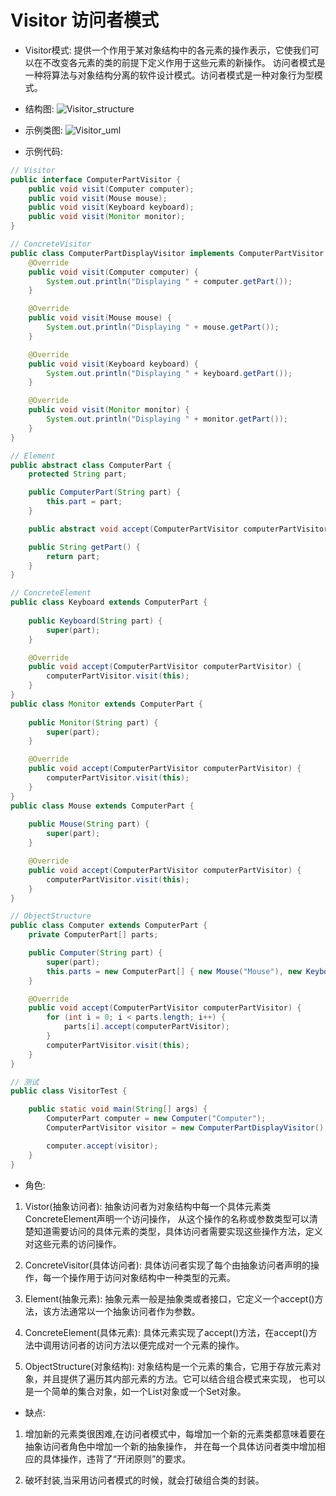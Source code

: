 # Visitor 访问者模式

- Visitor模式:
提供一个作用于某对象结构中的各元素的操作表示，它使我们可以在不改变各元素的类的前提下定义作用于这些元素的新操作。
访问者模式是一种将算法与对象结构分离的软件设计模式。访问者模式是一种对象行为型模式。


- 结构图:
![Visitor_structure](http://git.oschina.net/longshu/DesignPatterns/raw/master/images/22.Visitor_structure.png)

- 示例类图:
![Visitor_uml](http://git.oschina.net/longshu/DesignPatterns/raw/master/images/22.Visitor_uml.png)

- 示例代码:
```java
// Visitor
public interface ComputerPartVisitor {
	public void visit(Computer computer);
	public void visit(Mouse mouse);
	public void visit(Keyboard keyboard);
	public void visit(Monitor monitor);
}

// ConcreteVisitor
public class ComputerPartDisplayVisitor implements ComputerPartVisitor {
	@Override
	public void visit(Computer computer) {
		System.out.println("Displaying " + computer.getPart());
	}

	@Override
	public void visit(Mouse mouse) {
		System.out.println("Displaying " + mouse.getPart());
	}

	@Override
	public void visit(Keyboard keyboard) {
		System.out.println("Displaying " + keyboard.getPart());
	}

	@Override
	public void visit(Monitor monitor) {
		System.out.println("Displaying " + monitor.getPart());
	}
}

// Element
public abstract class ComputerPart {
	protected String part;

	public ComputerPart(String part) {
		this.part = part;
	}

	public abstract void accept(ComputerPartVisitor computerPartVisitor);

	public String getPart() {
		return part;
	}
}

// ConcreteElement
public class Keyboard extends ComputerPart {
	
	public Keyboard(String part) {
		super(part);
	}

	@Override
	public void accept(ComputerPartVisitor computerPartVisitor) {
		computerPartVisitor.visit(this);
	}
}
public class Monitor extends ComputerPart {
	
	public Monitor(String part) {
		super(part);
	}

	@Override
	public void accept(ComputerPartVisitor computerPartVisitor) {
		computerPartVisitor.visit(this);
	}
}
public class Mouse extends ComputerPart {
	
	public Mouse(String part) {
		super(part);
	}

	@Override
	public void accept(ComputerPartVisitor computerPartVisitor) {
		computerPartVisitor.visit(this);
	}
}

// ObjectStructure
public class Computer extends ComputerPart {
	private ComputerPart[] parts;

	public Computer(String part) {
		super(part);
		this.parts = new ComputerPart[] { new Mouse("Mouse"), new Keyboard("Keyboard"), new Monitor("Monitor") };
	}

	@Override
	public void accept(ComputerPartVisitor computerPartVisitor) {
		for (int i = 0; i < parts.length; i++) {
			parts[i].accept(computerPartVisitor);
		}
		computerPartVisitor.visit(this);
	}
}

// 测试
public class VisitorTest {

	public static void main(String[] args) {
		ComputerPart computer = new Computer("Computer");
		ComputerPartVisitor visitor = new ComputerPartDisplayVisitor();

		computer.accept(visitor);
	}
}
```

- 角色:

1. Vistor(抽象访问者):
抽象访问者为对象结构中每一个具体元素类ConcreteElement声明一个访问操作，
从这个操作的名称或参数类型可以清楚知道需要访问的具体元素的类型，具体访问者需要实现这些操作方法，定义对这些元素的访问操作。

2. ConcreteVisitor(具体访问者):
具体访问者实现了每个由抽象访问者声明的操作，每一个操作用于访问对象结构中一种类型的元素。


3. Element(抽象元素):
抽象元素一般是抽象类或者接口，它定义一个accept()方法，该方法通常以一个抽象访问者作为参数。

4. ConcreteElement(具体元素):
具体元素实现了accept()方法，在accept()方法中调用访问者的访问方法以便完成对一个元素的操作。

5. ObjectStructure(对象结构):
对象结构是一个元素的集合，它用于存放元素对象，并且提供了遍历其内部元素的方法。它可以结合组合模式来实现，
也可以是一个简单的集合对象，如一个List对象或一个Set对象。


- 缺点:

1. 增加新的元素类很困难,在访问者模式中，每增加一个新的元素类都意味着要在抽象访问者角色中增加一个新的抽象操作，
并在每一个具体访问者类中增加相应的具体操作，违背了“开闭原则”的要求。

2. 破坏封装,当采用访问者模式的时候，就会打破组合类的封装。
